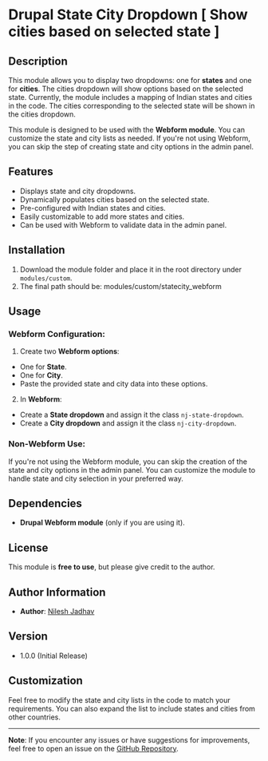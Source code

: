 # Drupal State City Dropdown  [ **Show cities based on selected state** ]

## Description
This module allows you to display two dropdowns: one for **states** and one for **cities**. The cities dropdown will show options based on the selected state. Currently, the module includes a mapping of Indian states and cities in the code. The cities corresponding to the selected state will be shown in the cities dropdown. 

This module is designed to be used with the **Webform module**. You can customize the state and city lists as needed. If you're not using Webform, you can skip the step of creating state and city options in the admin panel.


## Features
- Displays state and city dropdowns.
- Dynamically populates cities based on the selected state.
- Pre-configured with Indian states and cities.
- Easily customizable to add more states and cities.
- Can be used with Webform to validate data in the admin panel.

## Installation
1. Download the module folder and place it in the root directory under `modules/custom`.
2. The final path should be: modules/custom/statecity_webform



## Usage

### Webform Configuration:
1. Create two **Webform options**:
- One for **State**.
- One for **City**.
- Paste the provided state and city data into these options.

2. In **Webform**:
- Create a **State dropdown** and assign it the class `nj-state-dropdown`.
- Create a **City dropdown** and assign it the class `nj-city-dropdown`.

### Non-Webform Use:
If you're not using the Webform module, you can skip the creation of the state and city options in the admin panel. You can customize the module to handle state and city selection in your preferred way.

## Dependencies
- **Drupal Webform module** (only if you are using it).

## License
This module is **free to use**, but please give credit to the author.

## Author Information
- **Author**: [Nilesh Jadhav](https://github.com/njadhav489)

## Version
- 1.0.0 (Initial Release)

## Customization
Feel free to modify the state and city lists in the code to match your requirements. You can also expand the list to include states and cities from other countries.

---

**Note**: If you encounter any issues or have suggestions for improvements, feel free to open an issue on the [GitHub Repository](https://github.com/njadhav489/statecity_webform).

